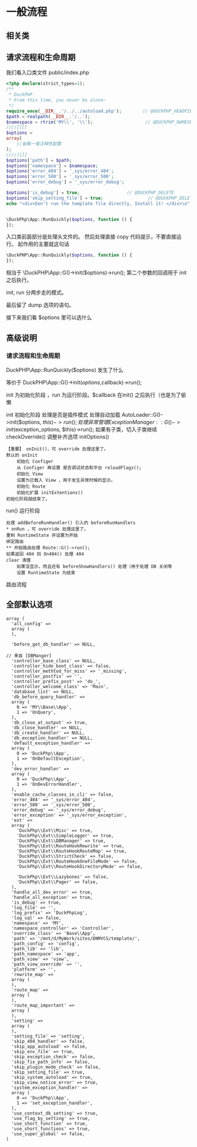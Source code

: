 # 一般流程
## 相关类


## 请求流程和生命周期

我们看入口类文件 public/index.php

```php
<?php declare(strict_types=1);
/**
 * DuckPHP
 * From this time, you never be alone~
 */
require_once(__DIR__.'/../../autoload.php');        // @DUCKPHP_HEADFILE
$path = realpath(__DIR__.'/..');
$namespace = rtrim('MY\\', '\\');                    // @DUCKPHP_NAMESPACE
////[[[[
$options =
array(
    //省略一堆注释性配置
);
////]]]]
$options['path'] = $path;
$options['namespace'] = $namespace;
$options['error_404'] = '_sys/error_404';
$options['error_500'] = '_sys/error_500';
$options['error_debug'] = '_sys/error_debug';

$options['is_debug'] = true;                  // @DUCKPHP_DELETE
$options['skip_setting_file'] = true;                 // @DUCKPHP_DELETE
echo "<div>Don't run the template file directly, Install it! </div>\n"; //@DUCKPHP_DELETE


\DuckPhp\App::RunQuickly($options, function () {
});
```

入口类前面部分是处理头文件的。
然后处理直接 copy 代码提示，不要直接运行。
起作用的主要就这句话
```php
\DuckPHP\App::RunQuickly($options, function () {
});
```
相当于 \DuckPHP\App::G()->init($options)->run(); 第二个参数的回调用于 init 之后执行。

init, run 分两步走的模式。

最后留了 dump 选项的语句。

接下来我们看 $options 里可以选什么


## 高级说明


### 请求流程和生命周期
DuckPHP\App::RunQuickly($options) 发生了什么

等价于 DuckPHP\App::G()->init($options,$callback)->run();

init 为初始化阶段 ，run 为运行阶段。$callback 在init() 之后执行（也是为了偷懒

init 初始化阶段
    处理是否是插件模式
    处理自动加载  AutoLoader::G()->init($options, $this)->run();
    处理异常管理 ExceptionManager::G()->init($exception_options, $this)->run();
    如果有子类，切入子类继续 checkOverride() 
    调整补齐选项 initOptions()
    

    【重要】 onInit()，可 override 处理这里了。
    默认的 onInit
        初始化 Configer
        从 Configer 再设置 是否调试状态和平台 reloadFlags();
        初始化 View
        设置为已载入 View ，用于发生异常时候的显示。
        初始化 Route
        初始化扩展 initExtentions()
    初始化阶段就结束了。

run() 运行阶段

    处理 addBeforeRunHandler() 引入的 beforeRunHandlers
    * onRun ，可 override 处理这里了。
    重制 RuntimeState 并设置为开始
    绑定路由
    ** 开始路由处理 Route::G()->run();
    如果返回 404 则 On404() 处理 404
    clear 清理
        如果没显示，而且还有 beforeShowHandlers() 处理（用于处理 DB 关闭等
        设置 RuntimeState 为结束

   路由流程


## 全部默认选项
```
array (
  'all_config' => 
  array (
  ),
  
  'before_get_db_handler' => NULL,
  
// 来自 [DBManger]
  'controller_base_class' => NULL,
  'controller_hide_boot_class' => false,
  'controller_methtod_for_miss' => '_missing',
  'controller_postfix' => '',
  'controller_prefix_post' => 'do_',
  'controller_welcome_class' => 'Main',
  'database_list' => NULL,
  'db_before_query_handler' => 
  array (
    0 => 'MY\\Base\\App',
    1 => 'OnQuery',
  ),
  'db_close_at_output' => true,
  'db_close_handler' => NULL,
  'db_create_handler' => NULL,
  'db_exception_handler' => NULL,
  'default_exception_handler' => 
  array (
    0 => 'DuckPhp\\App',
    1 => 'OnDefaultException',
  ),
  'dev_error_handler' => 
  array (
    0 => 'DuckPhp\\App',
    1 => 'OnDevErrorHandler',
  ),
  'enable_cache_classes_in_cli' => false,
  'error_404' => '_sys/error_404',
  'error_500' => '_sys/error_500',
  'error_debug' => '_sys/error_debug',
  'error_exception' => '_sys/error_exception',
  'ext' => 
  array (
    'DuckPhp\\Ext\\Misc' => true,
    'DuckPhp\\Ext\\SimpleLogger' => true,
    'DuckPhp\\Ext\\DBManager' => true,
    'DuckPhp\\Ext\\RouteHookRewrite' => true,
    'DuckPhp\\Ext\\RouteHookRouteMap' => true,
    'DuckPhp\\Ext\\StrictCheck' => false,
    'DuckPhp\\Ext\\RouteHookOneFileMode' => false,
    'DuckPhp\\Ext\\RouteHookDirectoryMode' => false,

    'DuckPhp\\Ext\\Lazybones' => false,
    'DuckPhp\\Ext\\Pager' => false,
  ),
  'handle_all_dev_error' => true,
  'handle_all_exception' => true,
  'is_debug' => true,
  'log_file' => '',
  'log_prefix' => 'DuckPhpLog',
  'log_sql' => false,
  'namespace' => 'MY',
  'namespace_controller' => 'Controller',
  'override_class' => 'Base\\App',
  'path' => '/mnt/d/MyWork/sites/DNMVCS/template/',
  'path_config' => 'config',
  'path_lib' => 'lib',
  'path_namespace' => 'app',
  'path_view' => 'view',
  'path_view_override' => '',
  'platform' => '',
  'rewrite_map' => 
  array (
  ),
  'route_map' => 
  array (
  ),
  'route_map_important' => 
  array (
  ),
  'setting' => 
  array (
  ),
  'setting_file' => 'setting',
  'skip_404_handler' => false,
  'skip_app_autoload' => false,
  'skip_env_file' => true,
  'skip_exception_check' => false,
  'skip_fix_path_info' => false,
  'skip_plugin_mode_check' => false,
  'skip_setting_file' => true,
  'skip_system_autoload' => true,
  'skip_view_notice_error' => true,
  'system_exception_handler' => 
  array (
    0 => 'DuckPhp\\App',
    1 => 'set_exception_handler',
  ),
  'use_context_db_setting' => true,
  'use_flag_by_setting' => true,
  'use_short_function' => true,
  'use_short_functions' => true,
  'use_super_global' => false,
)
```

